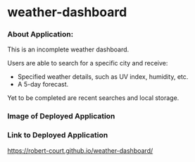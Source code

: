 # weather-dashboard

### About Application:
This is an incomplete weather dashboard.

Users are able to search for a specific city and receive:
* Specified weather details, such as UV index, humidity, etc.
* A 5-day forecast.

Yet to be completed are recent searches and local storage.

### Image of Deployed Application


### Link to Deployed Application
https://robert-court.github.io/weather-dashboard/
